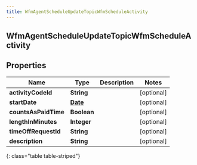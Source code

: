 ```yaml
---
title: WfmAgentScheduleUpdateTopicWfmScheduleActivity
---
```


## WfmAgentScheduleUpdateTopicWfmScheduleActivity

## Properties

| Name                 | Type                                     | Description | Notes      |
| -------------------- | ---------------------------------------- | ----------- | ---------- |
| **activityCodeId**   | <!----><!---->**String**<!---->          |             | [optional] |
| **startDate**        | <!----><!---->[**Date**](Date.md)<!----> |             | [optional] |
| **countsAsPaidTime** | <!----><!---->**Boolean**<!---->         |             | [optional] |
| **lengthInMinutes**  | <!----><!---->**Integer**<!---->         |             | [optional] |
| **timeOffRequestId** | <!----><!---->**String**<!---->          |             | [optional] |
| **description**      | <!----><!---->**String**<!---->          |             | [optional] |

{: class="table table-striped"}
